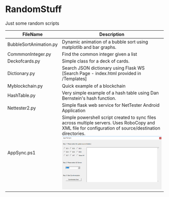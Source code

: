 # RandomStuff
Just some random scripts   

FileName      | Description
------------- | -------------
BubbleSortAnimation.py  | Dynamic animation of a bubble sort using matplotlib and bar graphs.
CommmonInteger.py  | Find the common integer given a list
Deckofcards.py  |   Simple class for a deck of cards.
Dictionary.py   |   Search JSON dictionary using Flask WS [Search Page - index.html provided in /Templates] 
Myblockchain.py | Quick example of a blockchain       
HashTable.py     | Very simple example of a hash table using Dan Bernstein's hash function.  
Nettester2.py    | Simple flask web service for NetTester Android Application  
AppSync.ps1   | Simple powershell script created to sync files across multiple servers.  Uses RoboCopy and XML file for configuration of source/destination directories. ![SCREENSHOT1](https://github.com/harmonyideas/RandomStuff/blob/master/IMG/AppSync1.PNG)  








